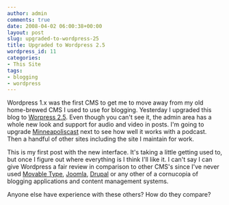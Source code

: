 ```yaml
---
author: admin
comments: true
date: 2008-04-02 06:00:38+00:00
layout: post
slug: upgraded-to-wordpress-25
title: Upgraded to Wordpress 2.5
wordpress_id: 11
categories:
- This Site
tags:
- blogging
- wordpress
---
```


Wordpress 1.x was the first CMS to get me to move away from my old home-brewed CMS I used to use for blogging. Yesterday I upgraded this blog to [Worpress 2.5](http://wordpress.org/download/). Even though you can't see it, the admin area has a whole new look and support for audio and video in posts. I'm going to upgrade [Minneapoliscast](http://minneapoliscast.com) next to see how well it works with a podcast. Then a handful of other sites including the site I maintain for work.

This is my first post with the new interface. It's taking a little getting used to, but once I figure out where everything is I think I'll like it. I can't say I can give Wordpress a fair review in comparison to other CMS's since I've never used [Movable Type](http://http//movabletype.com/), [Joomla](http://joomla.org/), [Drupal](http://drupal.org/) or any other of a cornucopia of blogging applications and content management systems.

Anyone else have experience with these others? How do they compare?
